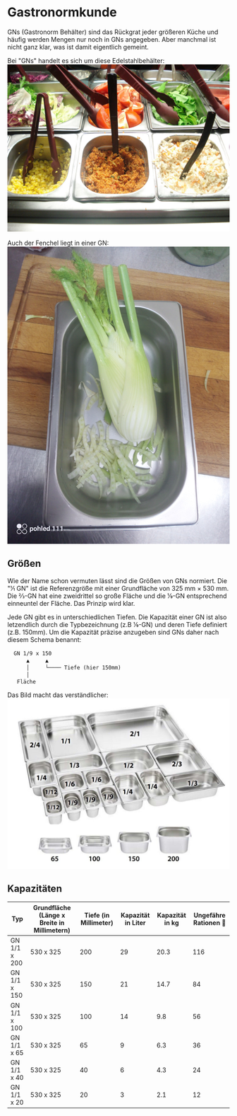 # Gastronormkunde

GNs (Gastronorm Behälter) sind das Rückgrat jeder größeren Küche und häufig werden Mengen nur noch in GNs angegeben. Aber manchmal ist nicht ganz klar, was ist damit eigentlich gemeint.

Bei "GNs" handelt es sich um diese Edelstahlbehälter:
![In GNs serviertes Salatbuffet](../images/Salad_bar.JPG)

Auch der Fenchel liegt in einer GN:
![Ein Fenchel in einer GN](../images/fenchel_in_gn.jpg)

## Größen

Wie der Name schon vermuten lässt sind die Größen von GNs normiert. Die "1⁄1 GN" ist die Referenzgröße mit einer Grundfläche von 325 mm × 530 mm. Die 2⁄3-GN hat eine zweidrittel so große Fläche und die 1⁄9-GN entsprechend einneuntel der Fläche. Das Prinzip wird klar.

Jede GN gibt es in unterschiedlichen Tiefen. Die Kapazität einer GN ist also letzendlich durch die Typbezeichnung (z.B 1⁄9-GN) und deren Tiefe definiert (z.B. 150mm). Um die Kapazität präzise anzugeben sind GNs daher nach diesem Schema benannt:

```
  GN 1/9 x 150
      ▲     ▲
      │     └──── Tiefe (hier 150mm)
      │
   Fläche
```

Das Bild macht das verständlicher:
![](../images/GN_sizes.png)

## Kapazitäten

| Typ     | Grundfläche (Länge x Breite in Millimetern) | Tiefe (in Millimeter) | Kapazität in Liter | Kapazität in kg | Ungefähre Rationen 🍛 |
|--------------|---------------------------------------|-----------------------------|--------------------|-----------------|--------------------|
| GN 1/1 x 200 | 530 x 325                             | 200                         | 29                 | 20.3            | 116                |
| GN 1/1 x 150 | 530 x 325                             | 150                         | 21                 | 14.7            | 84                 |
| GN 1/1 x 100 | 530 x 325                             | 100                         | 14                 | 9.8             | 56                 |
| GN 1/1 x 65  | 530 x 325                             | 65                          | 9                  | 6.3             | 36                 |
| GN 1/1 x 40  | 530 x 325                             | 40                          | 6                  | 4.3             | 24                 |
| GN 1/1 x 20  | 530 x 325                             | 20                          | 3                  | 2.1             | 12                 |
